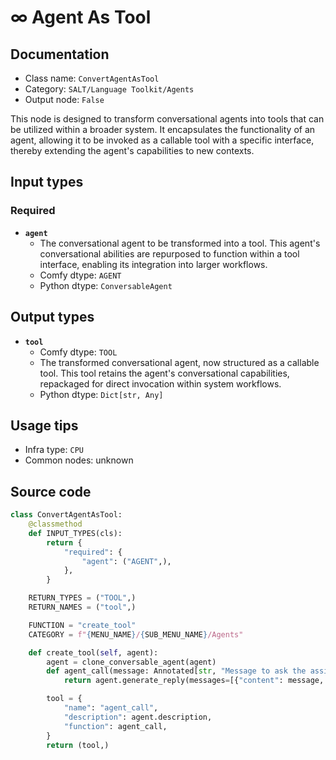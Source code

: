 # ∞ Agent As Tool
## Documentation
- Class name: `ConvertAgentAsTool`
- Category: `SALT/Language Toolkit/Agents`
- Output node: `False`

This node is designed to transform conversational agents into tools that can be utilized within a broader system. It encapsulates the functionality of an agent, allowing it to be invoked as a callable tool with a specific interface, thereby extending the agent's capabilities to new contexts.
## Input types
### Required
- **`agent`**
    - The conversational agent to be transformed into a tool. This agent's conversational abilities are repurposed to function within a tool interface, enabling its integration into larger workflows.
    - Comfy dtype: `AGENT`
    - Python dtype: `ConversableAgent`
## Output types
- **`tool`**
    - Comfy dtype: `TOOL`
    - The transformed conversational agent, now structured as a callable tool. This tool retains the agent's conversational capabilities, repackaged for direct invocation within system workflows.
    - Python dtype: `Dict[str, Any]`
## Usage tips
- Infra type: `CPU`
- Common nodes: unknown


## Source code
```python
class ConvertAgentAsTool:
    @classmethod
    def INPUT_TYPES(cls):
        return {
            "required": {
                "agent": ("AGENT",),
            },
        }

    RETURN_TYPES = ("TOOL",)
    RETURN_NAMES = ("tool",)

    FUNCTION = "create_tool"
    CATEGORY = f"{MENU_NAME}/{SUB_MENU_NAME}/Agents"

    def create_tool(self, agent):
        agent = clone_conversable_agent(agent)
        def agent_call(message: Annotated[str, "Message to ask the assistant."]):
            return agent.generate_reply(messages=[{"content": message, "role": "user"}])

        tool = {
            "name": "agent_call",
            "description": agent.description,
            "function": agent_call,
        }
        return (tool,)

```
